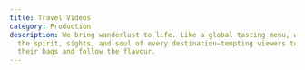 ```yaml
---
title: Travel Videos
category: Production
description: We bring wanderlust to life. Like a global tasting menu, we capture
  the spirit, sights, and soul of every destination—tempting viewers to pack
  their bags and follow the flavour.
---
```

